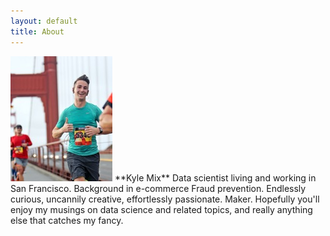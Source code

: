 ```yaml
---
layout: default
title: About
---
```


<img src="/images/GGbridge.jpg" class="right" />
**Kyle Mix** Data scientist living and working in San Francisco.  Background in e-commerce Fraud prevention.  Endlessly curious, uncannily creative, effortlessly passionate.  Maker.  Hopefully you'll enjoy my musings on data science and related topics, and really anything else that catches my fancy.